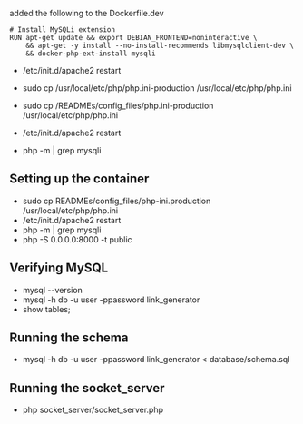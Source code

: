 added the following to the Dockerfile.dev

```
# Install MySQLi extension
RUN apt-get update && export DEBIAN_FRONTEND=noninteractive \
    && apt-get -y install --no-install-recommends libmysqlclient-dev \
    && docker-php-ext-install mysqli
```

- /etc/init.d/apache2 restart

- sudo cp /usr/local/etc/php/php.ini-production /usr/local/etc/php/php.ini

- sudo cp /READMEs/config_files/php.ini-production /usr/local/etc/php/php.ini

- /etc/init.d/apache2 restart

- php -m | grep mysqli

## Setting up the container

- sudo cp READMEs/config_files/php-ini.production /usr/local/etc/php/php.ini
- /etc/init.d/apache2 restart
- php -m | grep mysqli
- php -S 0.0.0.0:8000 -t public

## Verifying MySQL

- mysql --version
- mysql -h db -u user -ppassword link_generator
- show tables;

## Running the schema

- mysql -h db -u user -ppassword link_generator < database/schema.sql

## Running the socket_server

- php socket_server/socket_server.php